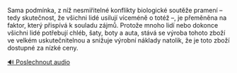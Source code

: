 
Sama podmínka, z níž nesmiřitelné konflikty biologické soutěže pramení – tedy skutečnost, že všichni lidé usilují víceméně o totéž –, je přeměněna na faktor, který přispívá k souladu zájmů. Protože mnoho lidí nebo dokonce všichni lidé potřebují chléb, šaty, boty a auta, stává se výroba tohoto zboží ve velkém uskutečnitelnou a snižuje výrobní náklady natolik, že je toto zboží dostupné za nízké ceny.

[🔊 Poslechnout audio](/data/7-paragraphs/audio/chapter_133/para_008-Sama-podmnka-z-n-nesmiiteln-konflikty-biolog.mp3)
